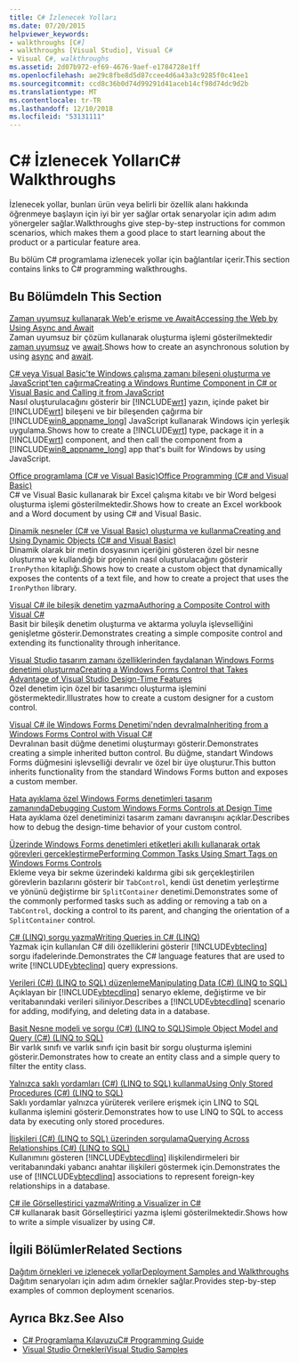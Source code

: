 ```yaml
---
title: C# İzlenecek Yolları
ms.date: 07/20/2015
helpviewer_keywords:
- walkthroughs [C#]
- walkthroughs [Visual Studio], Visual C#
- Visual C#, walkthroughs
ms.assetid: 2d07b972-ef69-4676-9aef-e1784728e1ff
ms.openlocfilehash: ae29c8fbe8d5d87ccee4d6a43a3c9285f0c41ee1
ms.sourcegitcommit: ccd8c36b0d74d99291d41aceb14cf98d74dc9d2b
ms.translationtype: MT
ms.contentlocale: tr-TR
ms.lasthandoff: 12/10/2018
ms.locfileid: "53131111"
---
```

# <a name="c-walkthroughs"></a><span data-ttu-id="702f9-102">C# İzlenecek Yolları</span><span class="sxs-lookup"><span data-stu-id="702f9-102">C# Walkthroughs</span></span>
<span data-ttu-id="702f9-103">İzlenecek yollar, bunları ürün veya belirli bir özellik alanı hakkında öğrenmeye başlayın için iyi bir yer sağlar ortak senaryolar için adım adım yönergeler sağlar.</span><span class="sxs-lookup"><span data-stu-id="702f9-103">Walkthroughs give step-by-step instructions for common scenarios, which makes them a good place to start learning about the product or a particular feature area.</span></span>  
  
 <span data-ttu-id="702f9-104">Bu bölüm C# programlama izlenecek yollar için bağlantılar içerir.</span><span class="sxs-lookup"><span data-stu-id="702f9-104">This section contains links to C# programming walkthroughs.</span></span>  
  
## <a name="in-this-section"></a><span data-ttu-id="702f9-105">Bu Bölümde</span><span class="sxs-lookup"><span data-stu-id="702f9-105">In This Section</span></span>  

 [<span data-ttu-id="702f9-106">Zaman uyumsuz kullanarak Web'e erişme ve Await</span><span class="sxs-lookup"><span data-stu-id="702f9-106">Accessing the Web by Using Async and Await</span></span>](./programming-guide/concepts/async/walkthrough-accessing-the-web-by-using-async-and-await.md)  
 <span data-ttu-id="702f9-107">Zaman uyumsuz bir çözüm kullanarak oluşturma işlemi gösterilmektedir [zaman uyumsuz](../csharp/language-reference/keywords/async.md) ve [await](../csharp/language-reference/keywords/await.md).</span><span class="sxs-lookup"><span data-stu-id="702f9-107">Shows how to create an asynchronous solution by using [async](../csharp/language-reference/keywords/async.md) and [await](../csharp/language-reference/keywords/await.md).</span></span>  
  
 [<span data-ttu-id="702f9-108">C# veya Visual Basic'te Windows çalışma zamanı bileşeni oluşturma ve JavaScript'ten çağırma</span><span class="sxs-lookup"><span data-stu-id="702f9-108">Creating a Windows Runtime Component in C# or Visual Basic and Calling it from JavaScript</span></span>](/windows/uwp/winrt-components/walkthrough-creating-a-simple-windows-runtime-component-and-calling-it-from-javascript)  
 <span data-ttu-id="702f9-109">Nasıl oluşturulacağını gösterir bir [!INCLUDE[wrt](~/includes/wrt-md.md)] yazın, içinde paket bir [!INCLUDE[wrt](~/includes/wrt-md.md)] bileşeni ve bir bileşenden çağırma bir [!INCLUDE[win8_appname_long](~/includes/win8-appname-long-md.md)] JavaScript kullanarak Windows için yerleşik uygulama.</span><span class="sxs-lookup"><span data-stu-id="702f9-109">Shows how to create a [!INCLUDE[wrt](~/includes/wrt-md.md)] type, package it in a [!INCLUDE[wrt](~/includes/wrt-md.md)] component, and then call the component from a [!INCLUDE[win8_appname_long](~/includes/win8-appname-long-md.md)] app that's built for Windows by using JavaScript.</span></span>  
  
 [<span data-ttu-id="702f9-110">Office programlama (C# ve Visual Basic)</span><span class="sxs-lookup"><span data-stu-id="702f9-110">Office Programming (C# and Visual Basic)</span></span>](../csharp/programming-guide/interop/walkthrough-office-programming.md)  
 <span data-ttu-id="702f9-111">C# ve Visual Basic kullanarak bir Excel çalışma kitabı ve bir Word belgesi oluşturma işlemi gösterilmektedir.</span><span class="sxs-lookup"><span data-stu-id="702f9-111">Shows how to create an Excel workbook and a Word document by using C# and Visual Basic.</span></span>  
  
 [<span data-ttu-id="702f9-112">Dinamik nesneler (C# ve Visual Basic) oluşturma ve kullanma</span><span class="sxs-lookup"><span data-stu-id="702f9-112">Creating and Using Dynamic Objects (C# and Visual Basic)</span></span>](../csharp/programming-guide/types/walkthrough-creating-and-using-dynamic-objects.md)  
 <span data-ttu-id="702f9-113">Dinamik olarak bir metin dosyasının içeriğini gösteren özel bir nesne oluşturma ve kullandığı bir projenin nasıl oluşturulacağını gösterir `IronPython` kitaplığı.</span><span class="sxs-lookup"><span data-stu-id="702f9-113">Shows how to create a custom object that dynamically exposes the contents of a text file, and how to create a project that uses the `IronPython` library.</span></span>  
   
 [<span data-ttu-id="702f9-114">Visual C# ile bileşik denetim yazma</span><span class="sxs-lookup"><span data-stu-id="702f9-114">Authoring a Composite Control with Visual C#</span></span>](../../docs/framework/winforms/controls/walkthrough-authoring-a-composite-control-with-visual-csharp.md)  
 <span data-ttu-id="702f9-115">Basit bir bileşik denetim oluşturma ve aktarma yoluyla işlevselliğini genişletme gösterir.</span><span class="sxs-lookup"><span data-stu-id="702f9-115">Demonstrates creating a simple composite control and extending its functionality through inheritance.</span></span>  
  
 [<span data-ttu-id="702f9-116">Visual Studio tasarım zamanı özelliklerinden faydalanan Windows Forms denetimi oluşturma</span><span class="sxs-lookup"><span data-stu-id="702f9-116">Creating a Windows Forms Control that Takes Advantage of Visual Studio Design-Time Features</span></span>](../../docs/framework/winforms/controls/creating-a-wf-control-design-time-features.md)  
 <span data-ttu-id="702f9-117">Özel denetim için özel bir tasarımcı oluşturma işlemini göstermektedir.</span><span class="sxs-lookup"><span data-stu-id="702f9-117">Illustrates how to create a custom designer for a custom control.</span></span>  
  
 [<span data-ttu-id="702f9-118">Visual C# ile Windows Forms Denetimi'nden devralma</span><span class="sxs-lookup"><span data-stu-id="702f9-118">Inheriting from a Windows Forms Control with Visual C#</span></span>](../../docs/framework/winforms/controls/walkthrough-inheriting-from-a-windows-forms-control-with-visual-csharp.md)  
 <span data-ttu-id="702f9-119">Devralınan basit düğme denetimi oluşturmayı gösterir.</span><span class="sxs-lookup"><span data-stu-id="702f9-119">Demonstrates creating a simple inherited button control.</span></span> <span data-ttu-id="702f9-120">Bu düğme, standart Windows Forms düğmesini işlevselliği devralır ve özel bir üye oluşturur.</span><span class="sxs-lookup"><span data-stu-id="702f9-120">This button inherits functionality from the standard Windows Forms button and exposes a custom member.</span></span>  
  
 [<span data-ttu-id="702f9-121">Hata ayıklama özel Windows Forms denetimleri tasarım zamanında</span><span class="sxs-lookup"><span data-stu-id="702f9-121">Debugging Custom Windows Forms Controls at Design Time</span></span>](../../docs/framework/winforms/controls/walkthrough-debugging-custom-windows-forms-controls-at-design-time.md)  
 <span data-ttu-id="702f9-122">Hata ayıklama özel denetiminizi tasarım zamanı davranışını açıklar.</span><span class="sxs-lookup"><span data-stu-id="702f9-122">Describes how to debug the design-time behavior of your custom control.</span></span>

 [<span data-ttu-id="702f9-123">Üzerinde Windows Forms denetimleri etiketleri akıllı kullanarak ortak görevleri gerçekleştirme</span><span class="sxs-lookup"><span data-stu-id="702f9-123">Performing Common Tasks Using Smart Tags on Windows Forms Controls</span></span>](../../docs/framework/winforms/controls/performing-common-tasks-using-smart-tags-on-wf-controls.md)  
 <span data-ttu-id="702f9-124">Ekleme veya bir sekme üzerindeki kaldırma gibi sık gerçekleştirilen görevlerin bazılarını gösterir bir `TabControl`, kendi üst denetim yerleştirme ve yönünü değiştirme bir `SplitContainer` denetimi.</span><span class="sxs-lookup"><span data-stu-id="702f9-124">Demonstrates some of the commonly performed tasks such as adding or removing a tab on a `TabControl`, docking a control to its parent, and changing the orientation of a `SplitContainer` control.</span></span>  
  
 [<span data-ttu-id="702f9-125">C# (LINQ) sorgu yazma</span><span class="sxs-lookup"><span data-stu-id="702f9-125">Writing Queries in C# (LINQ)</span></span>](../csharp/programming-guide/concepts/linq/walkthrough-writing-queries-linq.md)  
 <span data-ttu-id="702f9-126">Yazmak için kullanılan C# dili özelliklerini gösterir [!INCLUDE[vbteclinq](~/includes/vbteclinq-md.md)] sorgu ifadelerinde.</span><span class="sxs-lookup"><span data-stu-id="702f9-126">Demonstrates the C# language features that are used to write [!INCLUDE[vbteclinq](~/includes/vbteclinq-md.md)] query expressions.</span></span>  
  
 [<span data-ttu-id="702f9-127">Verileri (C#) (LINQ to SQL) düzenleme</span><span class="sxs-lookup"><span data-stu-id="702f9-127">Manipulating Data (C#) (LINQ to SQL)</span></span>](../framework/data/adonet/sql/linq/walkthrough-manipulating-data-csharp.md)  
 <span data-ttu-id="702f9-128">Açıklayan bir [!INCLUDE[vbtecdlinq](~/includes/vbtecdlinq-md.md)] senaryo ekleme, değiştirme ve bir veritabanındaki verileri siliniyor.</span><span class="sxs-lookup"><span data-stu-id="702f9-128">Describes a [!INCLUDE[vbtecdlinq](~/includes/vbtecdlinq-md.md)] scenario for adding, modifying, and deleting data in a database.</span></span>  
  
 [<span data-ttu-id="702f9-129">Basit Nesne modeli ve sorgu (C#) (LINQ to SQL)</span><span class="sxs-lookup"><span data-stu-id="702f9-129">Simple Object Model and Query (C#) (LINQ to SQL)</span></span>](../framework/data/adonet/sql/linq/walkthrough-simple-object-model-and-query-csharp.md)  
 <span data-ttu-id="702f9-130">Bir varlık sınıfı ve varlık sınıfı için basit bir sorgu oluşturma işlemini gösterir.</span><span class="sxs-lookup"><span data-stu-id="702f9-130">Demonstrates how to create an entity class and a simple query to filter the entity class.</span></span>  
  
 [<span data-ttu-id="702f9-131">Yalnızca saklı yordamları (C#) (LINQ to SQL) kullanma</span><span class="sxs-lookup"><span data-stu-id="702f9-131">Using Only Stored Procedures (C#) (LINQ to SQL)</span></span>](../framework/data/adonet/sql/linq/walkthrough-using-only-stored-procedures-csharp.md)  
 <span data-ttu-id="702f9-132">Saklı yordamlar yalnızca yürüterek verilere erişmek için LINQ to SQL kullanma işlemini gösterir.</span><span class="sxs-lookup"><span data-stu-id="702f9-132">Demonstrates how to use LINQ to SQL to access data by executing only stored procedures.</span></span>  
  
 [<span data-ttu-id="702f9-133">İlişkileri (C#) (LINQ to SQL) üzerinden sorgulama</span><span class="sxs-lookup"><span data-stu-id="702f9-133">Querying Across Relationships (C#) (LINQ to SQL)</span></span>](../framework/data/adonet/sql/linq/walkthrough-querying-across-relationships-csharp.md)  
 <span data-ttu-id="702f9-134">Kullanımını gösteren [!INCLUDE[vbtecdlinq](~/includes/vbtecdlinq-md.md)] ilişkilendirmeleri bir veritabanındaki yabancı anahtar ilişkileri göstermek için.</span><span class="sxs-lookup"><span data-stu-id="702f9-134">Demonstrates the use of [!INCLUDE[vbtecdlinq](~/includes/vbtecdlinq-md.md)] associations to represent foreign-key relationships in a database.</span></span>  

 [<span data-ttu-id="702f9-135">C# ile Görselleştirici yazma</span><span class="sxs-lookup"><span data-stu-id="702f9-135">Writing a Visualizer in C#</span></span>](/visualstudio/debugger/walkthrough-writing-a-visualizer-in-csharp)  
 <span data-ttu-id="702f9-136">C# kullanarak basit Görselleştirici yazma işlemi gösterilmektedir.</span><span class="sxs-lookup"><span data-stu-id="702f9-136">Shows how to write a simple visualizer by using C#.</span></span>  
  
## <a name="related-sections"></a><span data-ttu-id="702f9-137">İlgili Bölümler</span><span class="sxs-lookup"><span data-stu-id="702f9-137">Related Sections</span></span>  
 [<span data-ttu-id="702f9-138">Dağıtım örnekleri ve izlenecek yollar</span><span class="sxs-lookup"><span data-stu-id="702f9-138">Deployment Samples and Walkthroughs</span></span>](/visualstudio/deployment/clickonce-deployment-samples-and-walkthroughs)  
 <span data-ttu-id="702f9-139">Dağıtım senaryoları için adım adım örnekler sağlar.</span><span class="sxs-lookup"><span data-stu-id="702f9-139">Provides step-by-step examples of common deployment scenarios.</span></span>  
  
## <a name="see-also"></a><span data-ttu-id="702f9-140">Ayrıca Bkz.</span><span class="sxs-lookup"><span data-stu-id="702f9-140">See Also</span></span>

- [<span data-ttu-id="702f9-141">C# Programlama Kılavuzu</span><span class="sxs-lookup"><span data-stu-id="702f9-141">C# Programming Guide</span></span>](../csharp/programming-guide/index.md)  
- [<span data-ttu-id="702f9-142">Visual Studio Örnekleri</span><span class="sxs-lookup"><span data-stu-id="702f9-142">Visual Studio Samples</span></span>](/visualstudio/ide/visual-studio-samples)
